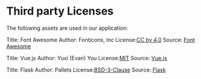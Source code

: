 # Third party Licenses

The following assets are used in our application:

Title: Font Awesome
Author: Fonticons, Inc
License:[CC by 4.0](https://github.com/FortAwesome/Font-Awesome/blob/6.x/LICENSE.txt)
Source: [Font Awesome](https://fontawesome.com)

Title: Vue.js
Author: Yuxi (Evan) You
License:[MIT](https://github.com/vuejs/core/blob/main/LICENSE)
Source: [Vue.js](https://vuejs.org)

Title: Flask
Author: Pallets
License:[BSD-3-Clause](https://github.com/pallets/flask/blob/main/LICENSE.rst)
Source: [Flask](https://flask.palletsprojects.com)
